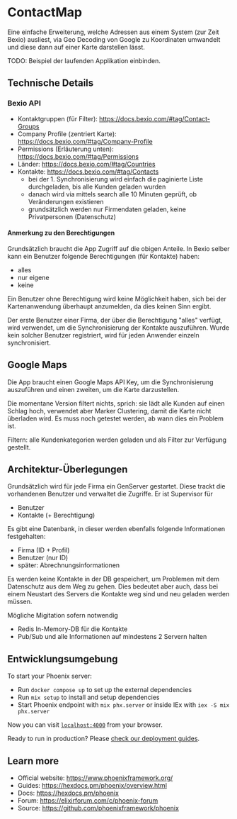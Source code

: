 # ContactMap

Eine einfache Erweiterung, welche Adressen aus einem System (zur Zeit Bexio) ausliest, via Geo Decoding von Google zu Koordinaten umwandelt und diese dann auf einer Karte darstellen lässt.

TODO: Beispiel der laufenden Applikation einbinden.

## Technische Details

### Bexio API

- Kontaktgruppen (für Filter): https://docs.bexio.com/#tag/Contact-Groups
- Company Profile (zentriert Karte): https://docs.bexio.com/#tag/Company-Profile
- Permissions (Erläuterung unten): https://docs.bexio.com/#tag/Permissions
- Länder: https://docs.bexio.com/#tag/Countries
- Kontakte: https://docs.bexio.com/#tag/Contacts
  - bei der 1. Synchronisierung wird einfach die paginierte Liste durchgeladen, bis alle Kunden geladen wurden
  - danach wird via mittels search alle 10 Minuten geprüft, ob Veränderungen existieren
  - grundsätzlich werden nur Firmendaten geladen, keine Privatpersonen (Datenschutz)

#### Anmerkung zu den Berechtigungen

Grundsätzlich braucht die App Zugriff auf die obigen Anteile. In Bexio selber kann ein Benutzer folgende Berechtigungen (für Kontakte) haben:

- alles
- nur eigene
- keine

Ein Benutzer ohne Berechtigung wird keine Möglichkeit haben, sich bei der Kartenanwendung überhaupt anzumelden, da dies keinen Sinn ergibt.

Der erste Benutzer einer Firma, der über die Berechtigung "alles" verfügt, wird verwendet, um die Synchronisierung der Kontakte auszuführen. Wurde kein solcher Benutzer registriert,
wird für jeden Anwender einzeln synchronisiert.

## Google Maps

Die App braucht einen Google Maps API Key, um die Synchronisierung auszuführen und einen zweiten, um die Karte darzustellen.

Die momentane Version filtert nichts, sprich: sie lädt alle Kunden auf einen Schlag hoch, verwendet aber Marker Clustering, damit die Karte nicht überladen wird. Es muss noch getestet werden, 
ab wann dies ein Problem ist.

Filtern: alle Kundenkategorien werden geladen und als Filter zur Verfügung gestellt.

## Architektur-Überlegungen

Grundsätzlich wird für jede Firma ein GenServer gestartet. Diese trackt die vorhandenen Benutzer und verwaltet die Zugriffe. Er ist Supervisor für
- Benutzer
- Kontakte (+ Berechtigung)

Es gibt eine Datenbank, in dieser werden ebenfalls folgende Informationen festgehalten:
- Firma (ID + Profil)
- Benutzer (nur ID)
- später: Abrechnungsinformationen

Es werden keine Kontakte in der DB gespeichert, um Problemen mit dem Datenschutz aus dem Weg zu gehen. Dies bedeutet aber auch, dass bei einem Neustart des Servers die Kontakte weg sind und neu 
geladen werden müssen. 

Mögliche Migitation sofern notwendig
* Redis In-Memory-DB für die Kontakte
* Pub/Sub und alle Informationen auf mindestens 2 Servern halten

## Entwicklungsumgebung

To start your Phoenix server:

  * Run `docker compose up` to set up the external dependencies
  * Run `mix setup` to install and setup dependencies
  * Start Phoenix endpoint with `mix phx.server` or inside IEx with `iex -S mix phx.server`

Now you can visit [`localhost:4000`](http://localhost:4000) from your browser.

Ready to run in production? Please [check our deployment guides](https://hexdocs.pm/phoenix/deployment.html).

## Learn more

  * Official website: https://www.phoenixframework.org/
  * Guides: https://hexdocs.pm/phoenix/overview.html
  * Docs: https://hexdocs.pm/phoenix
  * Forum: https://elixirforum.com/c/phoenix-forum
  * Source: https://github.com/phoenixframework/phoenix
